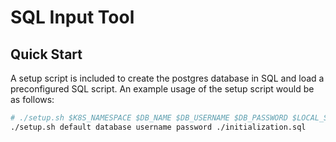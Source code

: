 # SQL Input Tool

## Quick Start

A setup script is included to create the postgres database in SQL and load a preconfigured SQL script. An example usage of the setup script would be as follows:

```sh
# ./setup.sh $K8S_NAMESPACE $DB_NAME $DB_USERNAME $DB_PASSWORD $LOCAL_SQL_FILE_PATH
./setup.sh default database username password ./initialization.sql
```
